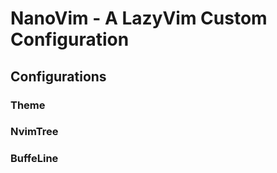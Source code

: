 # NanoVim - A LazyVim Custom Configuration 

## Configurations

### Theme
### NvimTree
### BuffeLine
